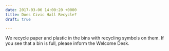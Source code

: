 ```yaml
---
date: 2017-03-06 14:00:20 +0000
title: Does Civic Hall Recycle?
draft: true

---
```

We recycle paper and plastic in the bins with recycling symbols on them. If you see that a bin is full, please inform the Welcome Desk.